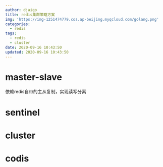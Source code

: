 ```yaml
---
author: djaigo
title: redis集群策略方案
img: 'https://img-1251474779.cos.ap-beijing.myqcloud.com/golang.png'
categories:
  - redis
tags:
  - redis
  - cluster
date: 2020-09-16 10:43:50
updated: 2020-09-16 10:43:50
---
```


# master-slave
依赖redis自带的主从复制，实现读写分离
# sentinel
# cluster
# codis